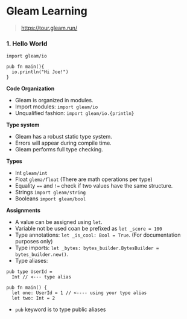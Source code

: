 # Gleam Learning

> https://tour.gleam.run/

### 1. Hello World

```gleam
import gleam/io

pub fn main(){
  io.println("Hi Joe!")
}
```

**Code Organization**
- Gleam is organized in modules.
- Import modules: `import gleam/io`
- Unqualified fashion: `import gleam/io.{println}`

**Type system**
- Gleam has a robust static type system.
- Errors will appear during compile time.
- Gleam performs full type checking.

**Types**
- Int `gleam/int`
- Float `glema/float` (There are math operations per type)
- Equality `==` and `!=` check if two values have the same structure.
- Strings `import gleam/string`
- Booleans `import gleam/bool`

**Assignments**
- A value can be assigned using `let`.
- Variable not be used coan be prefixed as `let _score = 100`
- Type annotations: `let _is_cool: Bool = True`. (For documentation purposes only)
- Type imports: `let _bytes: bytes_builder.BytesBuilder = bytes_builder.new()`.
- Type aliases:

```gleam
pub type UserId =
  Int // <--- type alias

pub fn main() {
  let one: UserId = 1 // <---- using your type alias
  let two: Int = 2

```

- `pub` keyword is to type public aliases
